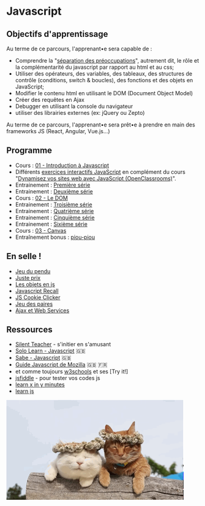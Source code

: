 # Javascript

## Objectifs d'apprentissage

Au terme de ce parcours, l'apprenant•e sera capable de :

- Comprendre la "[séparation des préoccupations](https://fr.wikipedia.org/wiki/S%C3%A9paration_des_pr%C3%A9occupations)", autrement dit, le rôle et la complémentarité du javascript par rapport au html et au css;
- Utiliser des opérateurs, des variables, des tableaux, des structures de contrôle (conditions, switch & boucles), des fonctions et des objets en JavaScript;
- Modifier le contenu html en utilisant le DOM (Document Object Model)
- Créer des requêtes en Ajax
- Debugger en utilisant la console du navigateur
- utiliser des librairies externes (ex: jQuery ou Zepto)

Au terme de ce parcours, l'apprenant•e sera prêt•e à prendre en main des frameworks JS (React, Angular, Vue.js...)


## Programme

- Cours : [01 - Introduction à Javascript](https://docs.google.com/presentation/d/156vrNVBSOSy_YdHRKbaoqXfr3GALC2dtZFbaU-pR5eI/edit?usp=sharing)
- Différents [exercices interactifs JavaScript](http://odyssey.sdlm.be/) en complément du cours "[Dynamisez vos sites web avec JavaScript (OpenClassrooms)](https://openclassrooms.com/courses/dynamisez-vos-sites-web-avec-javascript)".
- Entrainement : [Première série](js-exercises-base1)
- Entrainement : [Deuxième série](js-exercices-base2.md)
- Cours : [02 - Le DOM](https://docs.google.com/presentation/d/1zcucIJ-y8xyT5rjCE5hpPjBWq-RjIBusuXvIygfnqPQ/edit?usp=sharing)
- Entrainement : [Troisième série](js-exercises-base3)
- Entrainement : [Quatrième série](js-exercises-base4)
- Entrainement : [Cinquième série](js-exercises-base5)
- Entrainement : [Sixième série](js-exercises-base6)
- Cours : [03 - Canvas](https://docs.google.com/presentation/d/1YbA9I-SbCs5Vpz4xAPf5QvJGpfSt88GYmSKSeFIjE6U/edit?usp=sharing)
- Entraînement bonus : [piou-piou](canvas.md)

## En selle !

- [Jeu du pendu](pendu.md)
- [Juste prix](pendu.md)
- [Les objets en js](objetsenjs.md)
- [Javascript Recall](recall)
- [JS Cookie Clicker](cookie-clicker)
- [Jeu des paires](jeu-des-paires)
- [Ajax et Web Services](./js-exercises-ajax-webservice/readme.md)


## Ressources
- [Silent Teacher](http://silentteacher.toxicode.fr/) - s'initier en s'amusant
- [Solo Learn - Javascript](https://www.sololearn.com/Course/JavaScript/) :uk:
- [Sabe - Javascript](https://sabe.io/classes/javascript) :uk:
- [Guide Javascript de Mozilla](https://developer.mozilla.org/fr/docs/Web/JavaScript/Guide/Apropos) :uk: :fr:
- et comme toujours [w3schools](https://www.w3schools.com/js/default.asp) et ses [Try it!]
- [jsfiddle](https://jsfiddle.net/) - pour tester vos codes js
- [learn x in y minutes](https://learnxinyminutes.com/docs/javascript/)
- [learn js](http://www.learn-js.org/)

![2 cats](2cats.gif)
